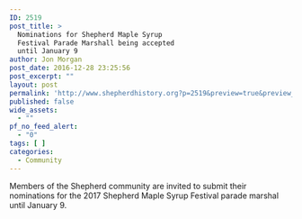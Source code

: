 ```yaml
---
ID: 2519
post_title: >
  Nominations for Shepherd Maple Syrup
  Festival Parade Marshall being accepted
  until January 9
author: Jon Morgan
post_date: 2016-12-28 23:25:56
post_excerpt: ""
layout: post
permalink: 'http://www.shepherdhistory.org?p=2519&preview=true&preview_id=2519'
published: false
wide_assets:
  - ""
pf_no_feed_alert:
  - "0"
tags: [ ]
categories:
  - Community
---
```

Members of the Shepherd community are invited to submit their nominations for the 2017 Shepherd Maple Syrup Festival parade marshal until January 9.